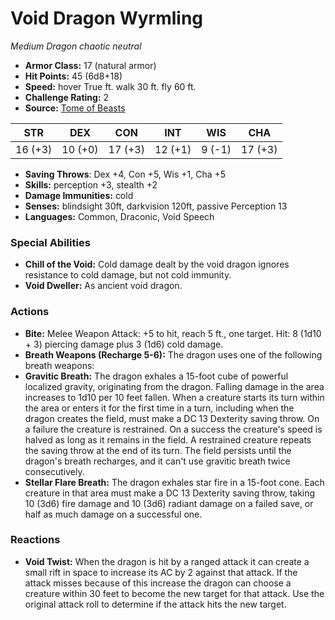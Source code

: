 # Void Dragon Wyrmling

*Medium* *Dragon* *chaotic neutral*

- **Armor Class:** 17 (natural armor)
- **Hit Points:** 45 (6d8+18)
- **Speed:** hover True ft. walk 30 ft. fly 60 ft.
- **Challenge Rating:** 2
- **Source:** [Tome of Beasts](https://koboldpress.com/kpstore/product/tome-of-beasts-for-5th-edition-print/)

| STR | DEX | CON | INT | WIS | CHA |
| --- | --- | --- | --- | --- | --- |
| 16 (+3) | 10 (+0) | 17 (+3) | 12 (+1) | 9 (-1) | 17 (+3) |

- **Saving Throws**: Dex +4, Con +5, Wis +1, Cha +5
- **Skills:** perception +3, stealth +2
- **Damage Immunities:** cold
- **Senses:** blindsight 30ft, darkvision 120ft, passive Perception 13
- **Languages:** Common, Draconic, Void Speech
### Special Abilities
- **Chill of the Void:** Cold damage dealt by the void dragon ignores resistance to cold damage, but not cold immunity.
- **Void Dweller:** As ancient void dragon.
### Actions
- **Bite:** Melee Weapon Attack: +5 to hit, reach 5 ft., one target. Hit: 8 (1d10 + 3) piercing damage plus 3 (1d6) cold damage.
- **Breath Weapons (Recharge 5-6):** The dragon uses one of the following breath weapons:
- **Gravitic Breath:** The dragon exhales a 15-foot cube of powerful localized gravity, originating from the dragon. Falling damage in the area increases to 1d10 per 10 feet fallen. When a creature starts its turn within the area or enters it for the first time in a turn, including when the dragon creates the field, must make a DC 13 Dexterity saving throw. On a failure the creature is restrained. On a success the creature's speed is halved as long as it remains in the field. A restrained creature repeats the saving throw at the end of its turn. The field persists until the dragon's breath recharges, and it can't use gravitic breath twice consecutively.
- **Stellar Flare Breath:** The dragon exhales star fire in a 15-foot cone. Each creature in that area must make a DC 13 Dexterity saving throw, taking 10 (3d6) fire damage and 10 (3d6) radiant damage on a failed save, or half as much damage on a successful one.
### Reactions
- **Void Twist:** When the dragon is hit by a ranged attack it can create a small rift in space to increase its AC by 2 against that attack. If the attack misses because of this increase the dragon can choose a creature within 30 feet to become the new target for that attack. Use the original attack roll to determine if the attack hits the new target.
